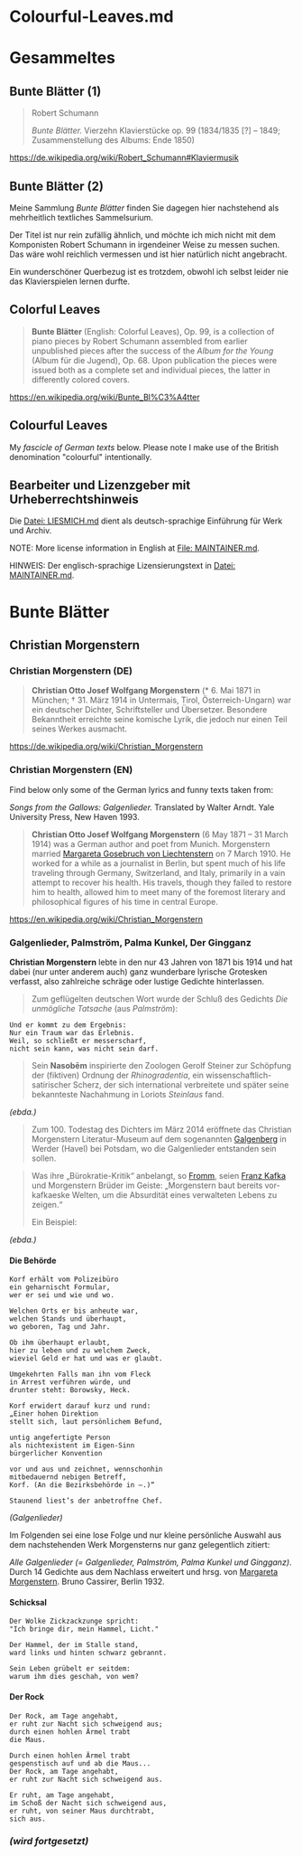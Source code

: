 Colourful-Leaves.md
===================

# Gesammeltes

## Bunte Blätter (1)

> Robert Schumann
>
> _Bunte Blätter._  Vierzehn Klavierstücke op. 99 (1834/1835 [?] – 1849;  Zusammenstellung des Albums: Ende 1850)

<https://de.wikipedia.org/wiki/Robert_Schumann#Klaviermusik>

## Bunte Blätter (2)

Meine Sammlung _Bunte Blätter_ finden Sie dagegen hier nachstehend als mehrheitlich textliches Sammelsurium.

Der Titel ist nur rein zufällig ähnlich, und möchte ich mich nicht mit dem Komponisten Robert Schumann
in irgendeiner Weise zu messen suchen.  Das wäre wohl reichlich vermessen und ist hier natürlich nicht angebracht.

Ein wunderschöner Querbezug ist es trotzdem, obwohl ich selbst leider nie das Klavierspielen lernen durfte.

## Colorful Leaves

> **Bunte Blätter** (English: Colorful Leaves), Op. 99, is a collection of
> piano pieces by Robert Schumann assembled from earlier unpublished
> pieces after the success of the _Album for the Young_ (Album für die
> Jugend), Op. 68.  Upon publication the pieces were issued both as a
> complete set and individual pieces, the latter in differently colored
> covers.

<https://en.wikipedia.org/wiki/Bunte_Bl%C3%A4tter>

## Colourful Leaves

My _fascicle of German texts_ below.  Please note I make use of the British denomination "colourful" intentionally.

## Bearbeiter und Lizenzgeber mit Urheberrechtshinweis

Die [Datei: LIESMICH.md](LIESMICH.md) dient als deutsch-sprachige Einführung für Werk und Archiv.

NOTE: More license information in English at [File: MAINTAINER.md](MAINTAINER.md).

HINWEIS: Der englisch-sprachige Lizensierungstext in [Datei: MAINTAINER.md](MAINTAINER.md).

# Bunte Blätter

## Christian Morgenstern

### Christian Morgenstern (DE)

> **Christian Otto Josef Wolfgang Morgenstern** (* 6. Mai 1871 in
> München; † 31. März 1914 in Untermais, Tirol, Österreich-Ungarn) war
> ein deutscher Dichter, Schriftsteller und Übersetzer.  Besondere
> Bekanntheit erreichte seine komische Lyrik, die jedoch nur einen Teil
> seines Werkes ausmacht.

<https://de.wikipedia.org/wiki/Christian_Morgenstern>

### Christian Morgenstern (EN)

Find below only some of the German lyrics and funny texts taken from:

_Songs from the Gallows: Galgenlieder._ Translated by Walter Arndt. Yale University Press, New Haven 1993.

> **Christian Otto Josef Wolfgang Morgenstern** (6 May 1871 – 31 March
> 1914) was a German author and poet from Munich.  Morgenstern married
> [Margareta Gosebruch von Liechtenstern](https://de.wikipedia.org/wiki/Margareta_Morgenstern)
> on 7 March 1910.  He worked for a
> while as a journalist in Berlin, but spent much of his life traveling
> through Germany, Switzerland, and Italy, primarily in a vain attempt
> to recover his health.  His travels, though they failed to restore him
> to health, allowed him to meet many of the foremost literary and
> philosophical figures of his time in central Europe.

<https://en.wikipedia.org/wiki/Christian_Morgenstern>

### Galgenlieder, Palmström, Palma Kunkel, Der Gingganz

**Christian Morgenstern** lebte in den nur 43 Jahren von 1871 bis 1914 und hat dabei
(nur unter anderem auch) ganz wunderbare lyrische Grotesken verfasst, also zahlreiche
schräge oder lustige Gedichte hinterlassen.

> Zum geflügelten deutschen Wort wurde der Schluß des Gedichts _Die unmögliche Tatsache_ (aus _Palmström_):
```
Und er kommt zu dem Ergebnis:
Nur ein Traum war das Erlebnis.
Weil, so schließt er messerscharf,
nicht sein kann, was nicht sein darf.
```
> Sein **Nasobēm** inspirierte den Zoologen Gerolf Steiner zur Schöpfung
> der (fiktiven) Ordnung der _Rhinogradentia_, ein
> wissenschaftlich-satirischer Scherz, der sich international
> verbreitete und später seine bekannteste Nachahmung in Loriots
> _Steinlaus_ fand.

_(ebda.)_

> Zum 100. Todestag des Dichters im März 2014 eröffnete das Christian Morgenstern
> Literatur-Museum auf dem sogenannten [Galgenberg](https://de.wikipedia.org/wiki/Werder_(Havel)#Museen)
> in Werder (Havel) bei Potsdam, wo die Galgenlieder entstanden sein sollen.

> Was ihre „Bürokratie-Kritik“ anbelangt, so [Fromm](https://de.wikipedia.org/wiki/Waldemar_Fromm),
> seien [Franz Kafka](https://de.wikipedia.org/wiki/Franz_Kafka)
> und Morgenstern Brüder im Geiste: „Morgenstern baut bereits vor-kafkaeske Welten,
> um die Absurdität eines verwalteten Lebens zu zeigen.“
>
> Ein Beispiel:

_(ebda.)_

#### Die Behörde

```
Korf erhält vom Polizeibüro
ein geharnischt Formular,
wer er sei und wie und wo.

Welchen Orts er bis anheute war,
welchen Stands und überhaupt,
wo geboren, Tag und Jahr.

Ob ihm überhaupt erlaubt,
hier zu leben und zu welchem Zweck,
wieviel Geld er hat und was er glaubt.

Umgekehrten Falls man ihn vom Fleck
in Arrest verführen würde, und
drunter steht: Borowsky, Heck.

Korf erwidert darauf kurz und rund:
„Einer hohen Direktion
stellt sich, laut persönlichem Befund,

untig angefertigte Person
als nichtexistent im Eigen-Sinn
bürgerlicher Konvention

vor und aus und zeichnet, wennschonhin
mitbedauernd nebigen Betreff,
Korf. (An die Bezirksbehörde in –.)“

Staunend liest’s der anbetroffne Chef.
```

_(Galgenlieder)_

Im Folgenden sei eine lose Folge und nur kleine persönliche Auswahl aus dem nachstehenden
Werk Morgensterns nur ganz gelegentlich zitiert:

_Alle Galgenlieder (= Galgenlieder, Palmström, Palma Kunkel und Gingganz)_.  Durch 14 Gedichte
aus dem Nachlass erweitert und hrsg. von [Margareta Morgenstern](https://de.wikipedia.org/wiki/Margareta_Morgenstern).
Bruno Cassirer, Berlin 1932.

#### Schicksal

```
Der Wolke Zickzackzunge spricht:
"Ich bringe dir, mein Hammel, Licht."

Der Hammel, der im Stalle stand,
ward links und hinten schwarz gebrannt.

Sein Leben grübelt er seitdem:
warum ihm dies geschah, von wem?
```

#### Der Rock

```
Der Rock, am Tage angehabt,
er ruht zur Nacht sich schweigend aus;
durch einen hohlen Ärmel trabt
die Maus.

Durch einen hohlen Ärmel trabt
gespenstisch auf und ab die Maus...
Der Rock, am Tage angehabt,
er ruht zur Nacht sich schweigend aus.

Er ruht, am Tage angehabt,
im Schoß der Nacht sich schweigend aus,
er ruht, von seiner Maus durchtrabt,
sich aus.
```

### _(wird fortgesetzt)_
